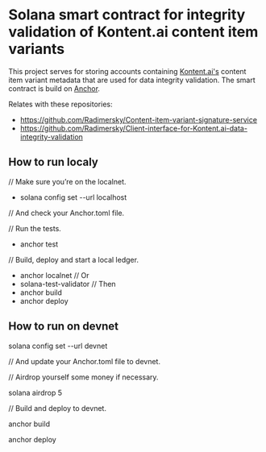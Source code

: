 # Solana smart contract for integrity validation of Kontent.ai content item variants

This project serves for storing accounts containing [Kontent.ai's](https://kontent.ai/) content item variant metadata that are used for data integrity validation. The smart contract is build on [Anchor](https://www.anchor-lang.com/).

Relates with these repositories:
- https://github.com/Radimersky/Content-item-variant-signature-service
- https://github.com/Radimersky/Client-interface-for-Kontent.ai-data-integrity-validation

## How to run localy

// Make sure you’re on the localnet.
- solana config set --url localhost

// And check your Anchor.toml file.

// Run the tests.
- anchor test

// Build, deploy and start a local ledger.
- anchor localnet
// Or
- solana-test-validator
// Then
- anchor build
- anchor deploy

## How to run on devnet

solana config set --url devnet

// And update your Anchor.toml file to devnet.

// Airdrop yourself some money if necessary.

solana airdrop 5

// Build and deploy to devnet.

anchor build

anchor deploy
